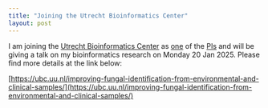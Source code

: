 ```yaml
---
title: "Joining the Utrecht Bioinformatics Center"
layout: post
---
```


I am joining the [Utrecht Bioinformatics Center](https://ubc.uu.nl/) as [one](https://ubc.uu.nl/biodiversity-informatics-duong-vu/) of the [PIs](https://ubc.uu.nl/research-groups/) and will be giving a talk on my bioinformatics research on Monday 20 Jan 2025. Please find more details at the link below:

[https://ubc.uu.nl/improving-fungal-identification-from-environmental-and-clinical-samples/](https://ubc.uu.nl/improving-fungal-identification-from-environmental-and-clinical-samples/)
